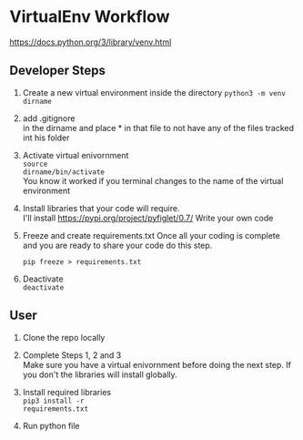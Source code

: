 # VirtualEnv Workflow
https://docs.python.org/3/library/venv.html

## Developer Steps 

1.  Create a new virtual environment inside the directory
    <code>python3 -m venv dirname</code>
2. add .gitignore <br>in the dirname and place * in that file to not have any of the files tracked int his folder    
3. Activate virtual enivornment</br>
    <code>source dirname/bin/activate </code>      
    You know it worked if you terminal changes to the name of the virtual environment
4. Install libraries that your code will require. </br>
    I'll install https://pypi.org/project/pyfiglet/0.7/
    Write your own code
5. Freeze and create requirements.txt
    Once all your coding is complete and you are ready to share your code do this step.<br>

    <code>pip freeze > requirements.txt</code>
6. Deactivate <br>
    <code>deactivate</code>

## User

1. Clone the repo locally
2. Complete Steps 1, 2 and 3<br>
Make sure you have a virtual enivornment before doing the next step. If you don't the libraries will install globally.

3. Install required libraries <br>
<code>pip3 install -r requirements.txt</code>
4. Run python file 